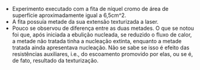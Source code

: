 - Experimento executado com a fita de níquel cromo de área de superfície aproximadamente igual a 6,5cm^2.
- A fita possuía metade da sua extensão texturizada a laser.
- Pouco se observou de diferença entre as duas metades. O que se notou foi que, após iniciada a ebulição nucleada, se reduzido o fluxo de calor, a metade não tratada tinha a nucleação extinta, enquanto a metade tratada ainda apresentava nucleação. Não se sabe se isso é efeito das resistências auxiliares, i.e., do escoamento promovido por elas, ou se é, de fato, resultado da texturização.